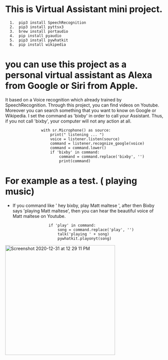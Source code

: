 # This is Virtual Assistant mini project.

      1.  pip3 install SpeechRecognition
      2.  pip3 install pyttsx3
      3.  brew install portaudio
      4.  pip install pyaudio 
      5.  pip3 install pywhatkit
      6.  pip install wikipedia


# you can use this project as a personal virtual assistant as Alexa from Google or Siri from Apple. 

It based on a Voice recognition which already trained by SpeechRecognition.
Through this project, you can find videos on Youtube. 
Moreover you can search something that you want to know on Google or Wikipedia. 
I set the command as 'bixby' in order to call your Assistant.
Thus, if you not call 'bixby', your computer will not any action at all.

                    with sr.Microphone() as source:
                        print(" listening ... ")
                        voice = listener.listen(source)
                        command = listener.recognize_google(voice)
                        command = command.lower()
                        if 'bixby' in command: 
                            command = command.replace('bixby', '')
                            print(command)


# For example as a test. ( playing music)

- If you command like ' hey bixby, play Matt maltese ', after then Bixby says 'playing Matt maltese', 
  then you can hear the beautiful voice of Matt maltese on Youtube. 

                      if 'play' in command:
                          song = command.replace('play', '')
                          talk('playing ' + song)
                          pywhatkit.playonyt(song)
                          
                          
 <img width="350" alt="Screenshot 2020-12-31 at 12 29 11 PM" src="https://user-images.githubusercontent.com/66229916/103393125-7d8ae700-4b64-11eb-8c14-a473e53a4d92.png">

